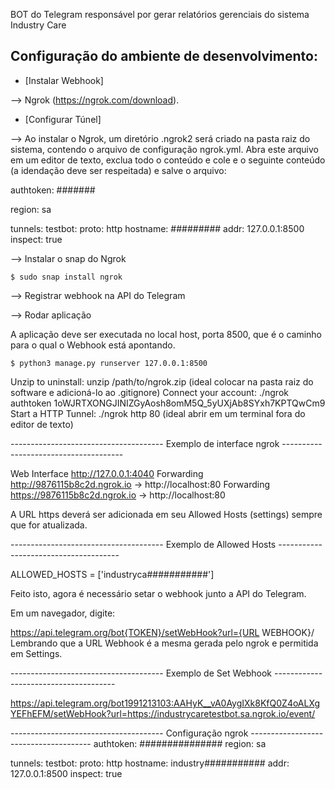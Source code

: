 BOT do Telegram responsável por gerar relatórios gerenciais do sistema Industry Care

## Configuração do ambiente de desenvolvimento:

- [Instalar Webhook]

--> Ngrok (https://ngrok.com/download).
  
- [Configurar Túnel]

--> Ao instalar o Ngrok, um diretório .ngrok2 será criado na pasta raiz do sistema, contendo o arquivo de configuração ngrok.yml. Abra este arquivo em um editor de texto, exclua todo o conteúdo e cole e o seguinte conteúdo (a idendação deve ser respeitada) e salve o arquivo:

authtoken: #######

region: sa

tunnels:
  testbot: 
    proto: http
    hostname: #########
    addr: 127.0.0.1:8500
    inspect: true

--> Instalar o snap do Ngrok
```
$ sudo snap install ngrok
```

--> Registrar webhook na API do Telegram


--> Rodar aplicação

A aplicação deve ser executada no local host, porta 8500, que é o caminho para o qual o Webhook está apontando.
```
$ python3 manage.py runserver 127.0.0.1:8500
```


Unzip to uninstall: unzip /path/to/ngrok.zip (ideal colocar na pasta raiz do software e adicioná-lo ao .gitignore)
Connect your account: ./ngrok authtoken 1oWJRTXONGJINIZGyAosh8omM5Q_5yUXjAb8SYxh7KPTQwCm9
Start a HTTP Tunnel: ./ngrok http 80 (ideal abrir em um terminal fora do editor de texto)

-------------------------------------- Exemplo de interface ngrok --------------------------------------

Web Interface http://127.0.0.1:4040
Forwarding http://9876115b8c2d.ngrok.io -> http://localhost:80 Forwarding https://9876115b8c2d.ngrok.io -> http://localhost:80

A URL https deverá ser adicionada em seu Allowed Hosts (settings) sempre que for atualizada.

-------------------------------------- Exemplo de Allowed Hosts --------------------------------------

ALLOWED_HOSTS = ['industryca###########']

Feito isto, agora é necessário setar o webhook junto a API do Telegram.

Em um navegador, digite:

https://api.telegram.org/bot{TOKEN}/setWebHook?url={URL WEBHOOK}/ Lembrando que a URL Webhook é a mesma gerada pelo ngrok e permitida em Settings.

-------------------------------------- Exemplo de Set Webhook --------------------------------------

https://api.telegram.org/bot1991213103:AAHyK__vA0AygIXk8KfQ0Z4oALXgYEFhEFM/setWebHook?url=https://industrycaretestbot.sa.ngrok.io/event/


-------------------------------------- Configuração ngrok --------------------------------------
authtoken: ###############
region: sa

tunnels:
  testbot: 
    proto: http
    hostname: industry###########
    addr: 127.0.0.1:8500
    inspect: true